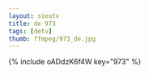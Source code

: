 ```yaml
--- 
layout: sieutv
title: de 973
tags: [detv]
thumb: ffmpeg/973_de.jpg
---
```

{% include oADdzK6f4W key="973" %} 
